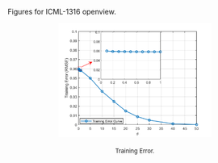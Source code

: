 Figures for ICML-1316 openview.
<div align="center">
    <img src="imgs/Training Error.png" width="60%" height ="60%" alt="Training Error.png" />
</div>
<p align = 'center'>
    <small>Training Error.</small>
</p>
